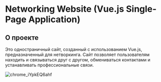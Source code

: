 # Networking Website (Vue.js Single-Page Application)

## О проекте

Это одностраничный сайт, созданный с использованием Vue.js, предназначенный для нетворкинга. Сайт позволяет пользователям находить и связываться друг с другом, обмениваться контактами и устанавливать профессиональные связи.

![chrome_iYpkEQ6ahf](https://github.com/user-attachments/assets/f348e822-0c72-4df9-9fbd-62099c286b2c)
